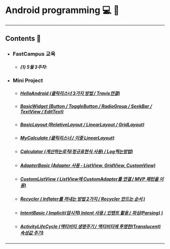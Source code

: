 # Android programming :computer: :memo:
---
## Contents :open_file_folder:


- ### FastCampus 교육
  - ##### (1) 5월 3주차:
- ### Mini Project
  - ##### [HelloAndroid (클릭리스너 3가지 방법 / Travis연결)](https://github.com/mdy0501/Study/tree/master/Android/Mini%20Project/HelloAndroid)
  - ##### [BasicWidget (Button / ToggleButton / RadioGroup / SeekBar / TextView / EditText)](https://github.com/mdy0501/Study/tree/master/Android/Mini%20Project/BasicWidget)
  - ##### [BasicLayout (RelativeLayout / LinearLayout /  GridLayout)](https://github.com/mdy0501/Study/tree/master/Android/Mini%20Project/BasicLayout)
  - ##### [MyCalculate (클릭리스너 / 이중 LinearLayout)](https://github.com/mdy0501/Study/tree/master/Android/Mini%20Project/MyCalculate)
  - ##### [Calculator (계산하는로직(정규표현식 사용) / Log찍는방법)](https://github.com/mdy0501/Study/tree/master/Android/Mini%20Project/Calculator)  
  - ##### [AdapterBasic (Adapter 사용 - ListView, GridView, CustomView)](https://github.com/mdy0501/Study/tree/master/Android/Mini%20Project/AdapterBasic)
  - ##### [CustomListView ( ListView에 CustomAdapter를 연결 / MVP 패턴을 이용)](https://github.com/mdy0501/Study/tree/master/Android/Mini%20Project/CustomListView)
  - ##### [Recycler ( Inflater를 꺼내는 방법 2가지 / Recycler 만드는 순서 )](https://github.com/mdy0501/Study/tree/master/Android/Mini%20Project/Recycler)
  - ##### [IntentBasic ( Implicit(암시적) Intent 사용 /  인텐트 활용 / 파싱(Parsing) )](https://github.com/mdy0501/Study/tree/master/Android/Mini%20Project/IntentBasic)
  - ##### [ActivityLifeCycle (액티비티 생명주기 / 액티비티에 투명한(Translucent) 속성값 주기)](https://github.com/mdy0501/Study/tree/master/Android/Mini%20Project/ActivityLifeCycle)
*****
